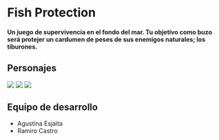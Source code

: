 # Fish Protection

#### Un juego de supervivencia en el fondo del mar. Tu objetivo como buzo será protejer un cardumen de peses de sus enemigos naturales; los tiburones.



## Personajes
![](./sprites/pez/pezDer.png)
![](./sprites/tiburones/derPer2.png)
![](./sprites/tiburones/tib1Der.png)


## Equipo de desarrollo
- Agustina Esjaita
- Ramiro Castro
